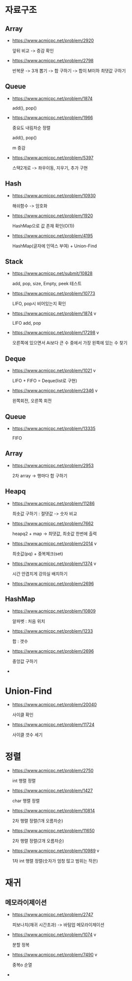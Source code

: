 # 자료구조

## Array

* https://www.acmicpc.net/problem/2920

  앞뒤 비교 -> 증감 확인

* https://www.acmicpc.net/problem/2798

  반복문 -> 3개 뽑기 -> 합 구하기 -> 합이 M이하 최댓값 구하기

## Queue

* https://www.acmicpc.net/problem/1874

  add(), pop()

* https://www.acmicpc.net/problem/1966

  중요도 내림차순 정렬

  add(), pop() 

  m 증감 

* https://www.acmicpc.net/problem/5397

  스택2개로 -> 좌우이동, 지우기, 추가 구현



## Hash

* https://www.acmicpc.net/problem/10930

  해쉬함수 -> 암호화

* https://www.acmicpc.net/problem/1920

  HashMap으로 값 존재 확인(O(1))

* https://www.acmicpc.net/problem/4195

  HashMap(글자에 인덱스 부여) + Union-Find



## Stack

* https://www.acmicpc.net/submit/10828

  add, pop, size, Empty, peek 테스트

* https://www.acmicpc.net/problem/10773

  LIFO, pop시 비어있는지 확인

* https://www.acmicpc.net/problem/1874 v

  LIFO add, pop

* https://www.acmicpc.net/problem/17298 v

  오른쪽에 있으면서 Ai보다 큰 수 중에서 가장 왼쪽에 있는 수 찾기



## Deque

* https://www.acmicpc.net/problem/1021 v

  LIFO + FIFO = Deque(list로 구현)

* https://www.acmicpc.net/problem/2346 v

  왼쪽회전, 오른쪽 회전



## Queue

* https://www.acmicpc.net/problem/13335

   FIFO 



## Array

* https://www.acmicpc.net/problem/2953

  2차 array -> 행마다 합 구하기

  

## Heapq

* https://www.acmicpc.net/problem/11286

  최솟값 구하기 : 절댓값 -> 숫자 비교

* https://www.acmicpc.net/problem/7662

  heapq2 + map -> 최댓값, 최솟값 한번에 출력

* https://www.acmicpc.net/problem/2014 v

  최솟값(pq) + 중복체크(set) 
  
* https://www.acmicpc.net/problem/1374 v

  시간 안겹치게 강의실 배치하기  

* https://www.acmicpc.net/problem/2696

  



## HashMap

* https://www.acmicpc.net/problem/10809

  알파벳 : 처음 위치

* https://www.acmicpc.net/problem/1233

  합 : 갯수

* https://www.acmicpc.net/problem/2696

  중앙값 구하기 

* 



# Union-Find

* https://www.acmicpc.net/problem/20040

  사이클 확인

* https://www.acmicpc.net/problem/11724

  사이클 갯수 세기



# 정렬

* https://www.acmicpc.net/problem/2750

  int 행렬 정렬

* https://www.acmicpc.net/problem/1427

  char 행렬 정렬

* https://www.acmicpc.net/problem/10814

  2차 행렬 정렬(1개 오름차순)

* https://www.acmicpc.net/problem/11650

  2차 행렬 정렬(2개 오름차순)

* https://www.acmicpc.net/problem/10989 v

  1차 int 행렬 정렬(숫자가 엄청 많고 범위는 작은)



# 재귀

## 메모라이제이션

* https://www.acmicpc.net/problem/2747

  피보나치(재귀 시간초과) -> 바텀업 메모라이제이션

* https://www.acmicpc.net/problem/1074 v

  분할 정복

* https://www.acmicpc.net/problem/7490 v

  중복o 순열

* 

  
